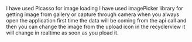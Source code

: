 I have used Picasso for image loading
I have used imagePicker library for getting image from gallery or capture through camera 
when you always open the application first time the data will be coming from the api call and then you can change the image from the upload icon in the recyclerview it will change in realtime as soon as you pload it.
